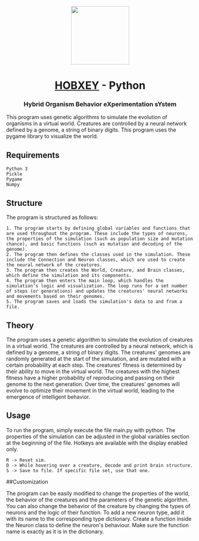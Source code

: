 <div align="center">
<!-- Title: -->
  <a href="https://github.com/uloa/">
    <img src="https://user-images.githubusercontent.com/79507121/212982079-f6b68cf5-3565-4e88-b70d-0c229eadcd36.png" height="156">
  </a>
  <h1><a href="https://github.com/uloa/HOBXEY/">HOBXEY</a> - Python</h1>
<!-- Short description: -->
  <h3>Hybrid Organism Behavior eXperimentation sYstem</h3>
</div>

This program uses genetic algorithms to simulate the evolution of organisms in a virtual world. Creatures are controlled by a neural network defined by a genome, a string of binary digits. This program uses the pygame library to visualize the world.
## Requirements

    Python 3
    Pickle
    Pygame
    Numpy

## Structure

The program is structured as follows:

    1. The program starts by defining global variables and functions that are used throughout the program. These include the types of neurons, the properties of the simulation (such as population size and mutation chance), and basic functions (such as mutation and decoding of the genome).
    2. The program then defines the classes used in the simulation. These include the Connection and Neuron classes, which are used to create the neural network of the creatures.
    3. The program then creates the World, Creature, and Brain classes, which define the simulation and its components.
    4. The program then enters the main loop, which handles the simulation's logic and visualization. The loop runs for a set number of steps (or generations) and updates the creatures' neural networks and movements based on their genomes.
    5. The program saves and loads the simulation's data to and from a file.

## Theory

The program uses a genetic algorithm to simulate the evolution of creatures in a virtual world. The creatures are controlled by a neural network, which is defined by a genome, a string of binary digits. The creatures' genomes are randomly generated at the start of the simulation, and are mutated with a certain probability at each step. The creatures' fitness is determined by their ability to move in the virtual world. The creatures with the highest fitness have a higher probability of reproducing and passing on their genome to the next generation. Over time, the creatures' genomes will evolve to optimize their movement in the virtual world, leading to the emergence of intelligent behavior.
## Usage

To run the program, simply execute the file main.py with python. The properties of the simulation can be adjusted in the global variables section at the beginning of the file. Hotkeys are available with the display enabled only. 

    R -> Reset sim.
    D -> While hovering over a creature, decode and print brain structure.
    S -> Save to file. If specific file set, use that one.
##Customization

The program can be easily modified to change the properties of the world, the behavior of the creatures and the parameters of the genetic algorithm. You can also change the behavior of the creature by changing the types of neurons and the logic of their function. To add a new neuron type, add it with its name to the corresponding type dictionary. Create a function inside the Neuron class to define the neuron's behaviour. Make sure the function name is exactly as it is in the dictionary.
